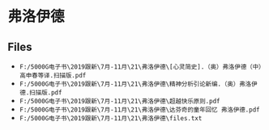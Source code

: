 # 弗洛伊德

## Files

- `F:/5000G电子书\2019跟新\7月-11月\21\弗洛伊德\[心灵简史].（奥）弗洛伊德（中）高申春等译.扫描版.pdf`
- `F:/5000G电子书\2019跟新\7月-11月\21\弗洛伊德\精神分析引论新编.（奥）弗洛伊德.扫描版.pdf`
- `F:/5000G电子书\2019跟新\7月-11月\21\弗洛伊德\超越快乐原则.pdf`
- `F:/5000G电子书\2019跟新\7月-11月\21\弗洛伊德\达芬奇的童年回忆 弗洛伊德.pdf`
- `F:/5000G电子书\2019跟新\7月-11月\21\弗洛伊德\files.txt`
